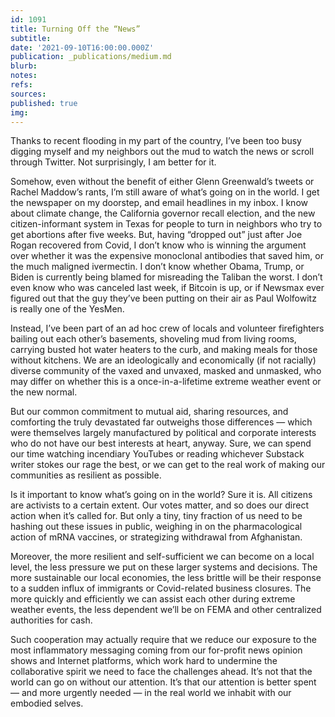 ```yaml
---
id: 1091
title: Turning Off the “News”
subtitle: 
date: '2021-09-10T16:00:00.000Z'
publication: _publications/medium.md
blurb: 
notes: 
refs: 
sources: 
published: true
img: 
---
```

Thanks to recent flooding in my part of the country, I’ve been too busy digging myself and my neighbors out the mud to watch the news or scroll through Twitter. Not surprisingly, I am better for it.

Somehow, even without the benefit of either Glenn Greenwald’s tweets or Rachel Maddow’s rants, I’m still aware of what’s going on in the world. I get the newspaper on my doorstep, and email headlines in my inbox. I know about climate change, the California governor recall election, and the new citizen-informant system in Texas for people to turn in neighbors who try to get abortions after five weeks. But, having “dropped out” just after Joe Rogan recovered from Covid, I don’t know who is winning the argument over whether it was the expensive 
monoclonal antibodies that saved him, or the much maligned ivermectin. I don’t know whether Obama, Trump, or Biden is currently being blamed for misreading the Taliban the worst. I don’t even know who was canceled last week, if Bitcoin is up, or if Newsmax ever figured out that the guy they’ve been putting on their air as Paul Wolfowitz is really one of the YesMen.

Instead, I’ve been part of an ad hoc crew of locals and volunteer firefighters bailing out each other’s basements, shoveling mud from living rooms, carrying busted hot water heaters to the curb, and making meals for those without kitchens. We are an ideologically and economically (if not racially) diverse community of the vaxed and unvaxed, masked and unmasked, who may differ on whether this is a once-in-a-lifetime extreme weather event or the new normal.

But our common commitment to mutual aid, sharing resources, and comforting the truly devastated far outweighs those differences — which were themselves largely manufactured by political and corporate interests who do not have our best interests at heart, anyway. Sure, we can spend our time watching incendiary YouTubes or reading whichever Substack writer stokes our rage the best, or we can get to the real work of making our communities as resilient as possible.

Is it important to know what’s going on in the world? Sure it is. All citizens are activists to a certain extent. Our votes matter, and so does our direct action when it’s called for. But only a tiny, tiny fraction of us need to be hashing out these issues in public, weighing in on the pharmacological action of mRNA vaccines, or strategizing withdrawal from Afghanistan.

Moreover, the more resilient and self-sufficient we can become on a local level, the less pressure we put on these larger systems and decisions. The more sustainable our local economies, the less brittle will be their response to a sudden influx of immigrants or Covid-related business closures. The more quickly and efficiently we can assist each other during extreme weather events, the less dependent we’ll be on FEMA and other centralized authorities for cash.

Such cooperation may actually require that we reduce our exposure to the most inflammatory messaging coming from our for-profit news opinion shows and Internet platforms, which work hard to undermine the collaborative spirit we need to face the challenges ahead. It’s not that the world can go on without our attention. It’s that our attention is better spent — and more urgently needed — in the real world we inhabit with our embodied selves.
